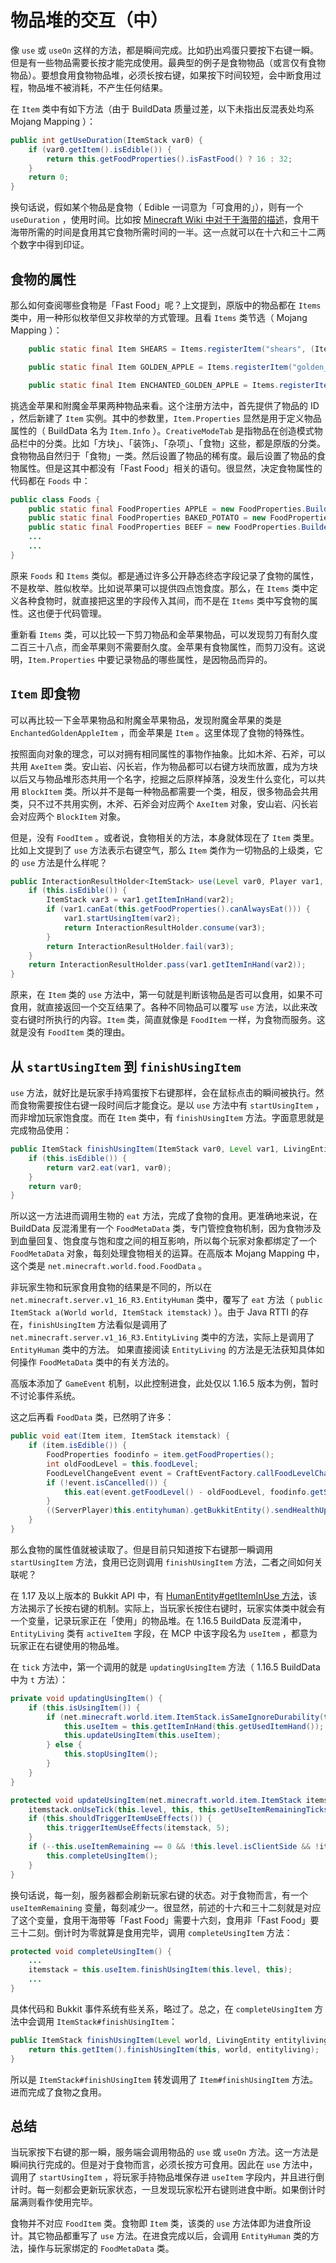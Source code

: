 # 物品堆的交互（中）

像 `use` 或 `useOn` 这样的方法，都是瞬间完成。比如扔出鸡蛋只要按下右键一瞬。但是有一些物品需要长按才能完成使用。最典型的例子是食物物品（或言仅有食物物品）。要想食用食物物品堆，必须长按右键，如果按下时间较短，会中断食用过程，物品堆不被消耗，不产生任何结果。

在 `Item` 类中有如下方法（由于 BuildData 质量过差，以下未指出反混表处均系 Mojang Mapping ）：

```java
public int getUseDuration(ItemStack var0) {
    if (var0.getItem().isEdible()) {
        return this.getFoodProperties().isFastFood() ? 16 : 32;
    }
    return 0;
}
```

换句话说，假如某个物品是食物（ Edible 一词意为「可食用的」），则有一个 `useDuration` ，使用时间。比如按 [Minecraft Wiki 中对于干海带的描述](https://minecraft.fandom.com/wiki/Dried_Kelp)，食用干海带所需的时间是食用其它食物所需时间的一半。这一点就可以在十六和三十二两个数字中得到印证。

## 食物的属性

那么如何查阅哪些食物是「Fast Food」呢？上文提到，原版中的物品都在 `Items` 类中，用一种形似枚举但又非枚举的方式管理。且看 `Items` 类节选（ Mojang Mapping ）：

```java
    public static final Item SHEARS = Items.registerItem("shears", (Item)new ShearsItem(new Item.Properties().durability(238).tab(CreativeModeTab.TAB_TOOLS)));

    public static final Item GOLDEN_APPLE = Items.registerItem("golden_apple", new Item(new Item.Properties().tab(CreativeModeTab.TAB_FOOD).rarity(Rarity.RARE).food(Foods.GOLDEN_APPLE)));

    public static final Item ENCHANTED_GOLDEN_APPLE = Items.registerItem("enchanted_golden_apple", (Item)new EnchantedGoldenAppleItem(new Item.Properties().tab(CreativeModeTab.TAB_FOOD).rarity(Rarity.EPIC).food(Foods.ENCHANTED_GOLDEN_APPLE)));
```

挑选金苹果和附魔金苹果两种物品来看。这个注册方法中，首先提供了物品的 ID ，然后新建了 `Item` 实例。其中的参数里，`Item.Properties` 显然是用于定义物品属性的（ BuildData 名为 `Item.Info` ）。`CreativeModeTab` 是指物品在创造模式物品栏中的分类。比如「方块」、「装饰」、「杂项」、「食物」这些，都是原版的分类。食物物品自然归于「食物」一类。然后设置了物品的稀有度。最后设置了物品的食物属性。但是这其中都没有「Fast Food」相关的语句。很显然，决定食物属性的代码都在 `Foods` 中：

```java
public class Foods {
    public static final FoodProperties APPLE = new FoodProperties.Builder().nutrition(4).saturationMod(0.3f).build();
    public static final FoodProperties BAKED_POTATO = new FoodProperties.Builder().nutrition(5).saturationMod(0.6f).build();
    public static final FoodProperties BEEF = new FoodProperties.Builder().nutrition(3).saturationMod(0.3f).meat().build();
    ...
    ...
}
```

原来 `Foods` 和 `Items` 类似。都是通过许多公开静态终态字段记录了食物的属性，不是枚举、胜似枚举。比如说苹果可以提供四点饱食度。那么，在 `Items` 类中定义各种食物时，就直接把这里的字段传入其间，而不是在 `Items` 类中写食物的属性。这也便于代码管理。

重新看 `Items` 类，可以比较一下剪刀物品和金苹果物品，可以发现剪刀有耐久度二百三十八点，而金苹果则不需要耐久度。金苹果有食物属性，而剪刀没有。这说明，`Item.Properties` 中要记录物品的哪些属性，是因物品而异的。

## `Item` 即食物

可以再比较一下金苹果物品和附魔金苹果物品，发现附魔金苹果的类是 `EnchantedGoldenAppleItem` ，而金苹果是 `Item` 。这里体现了食物的特殊性。

按照面向对象的理念，可以对拥有相同属性的事物作抽象。比如木斧、石斧，可以共用 `AxeItem` 类。安山岩、闪长岩，作为物品都可以右键方块而放置，成为方块以后又与物品堆形态共用一个名字，挖掘之后原样掉落，没发生什么变化，可以共用 `BlockItem` 类。所以并不是每一种物品都需要一个类，相反，很多物品会共用类，只不过不共用实例，木斧、石斧会对应两个 `AxeItem` 对象，安山岩、闪长岩会对应两个 `BlockItem` 对象。

但是，没有 `FoodItem` 。或者说，食物相关的方法，本身就体现在了 `Item` 类里。比如上文提到了 `use` 方法表示右键空气，那么 `Item` 类作为一切物品的上级类，它的 `use` 方法是什么样呢？

```java
public InteractionResultHolder<ItemStack> use(Level var0, Player var1, InteractionHand var2) {
    if (this.isEdible()) {
        ItemStack var3 = var1.getItemInHand(var2);
        if (var1.canEat(this.getFoodProperties().canAlwaysEat())) {
            var1.startUsingItem(var2);
            return InteractionResultHolder.consume(var3);
        }
        return InteractionResultHolder.fail(var3);
    }
    return InteractionResultHolder.pass(var1.getItemInHand(var2));
}
```

原来，在 `Item` 类的 `use` 方法中，第一句就是判断该物品是否可以食用，如果不可食用，就直接返回一个交互结果了。各种不同物品可以覆写 `use` 方法，以此来改变右键时所执行的内容。`Item` 类，简直就像是 `FoodItem` 一样，为食物而服务。这就是没有 `FoodItem` 类的理由。

## 从 `startUsingItem` 到 `finishUsingItem`

`use` 方法，就好比是玩家手持鸡蛋按下右键那样，会在鼠标点击的瞬间被执行。然而食物需要按住右键一段时间后才能食讫。是以 `use` 方法中有 `startUsingItem` ，而非增加玩家饱食度。而在 `Item` 类中，有 `finishUsingItem` 方法。字面意思就是完成物品使用：

```java
public ItemStack finishUsingItem(ItemStack var0, Level var1, LivingEntity var2) {
    if (this.isEdible()) {
        return var2.eat(var1, var0);
    }
    return var0;
}
```

所以这一方法进而调用生物的 `eat` 方法，完成了食物的食用。更准确地来说，在 BuildData 反混淆里有一个 `FoodMetaData` 类，专门管控食物机制，因为食物涉及到血量回复、饱食度与饱和度之间的相互影响，所以每个玩家对象都绑定了一个 `FoodMetaData` 对象，每刻处理食物相关的运算。在高版本 Mojang Mapping 中，这个类是 `net.minecraft.world.food.FoodData` 。

非玩家生物和玩家食用食物的结果是不同的，所以在 `net.minecraft.server.v1_16_R3.EntityHuman` 类中，覆写了 `eat` 方法（ `public ItemStack a(World world, ItemStack itemstack)` ）。由于 Java RTTI 的存在，`finishUsingItem` 方法看似是调用了 `net.minecraft.server.v1_16_R3.EntityLiving` 类中的方法，实际上是调用了 `EntityHuman` 类中的方法。 如果直接阅读 `EntityLiving` 的方法是无法获知具体如何操作 `FoodMetaData` 类中的有关方法的。

高版本添加了 `GameEvent` 机制，以此控制进食，此处仅以 1.16.5 版本为例，暂时不讨论事件系统。

这之后再看 `FoodData` 类，已然明了许多：

```java
public void eat(Item item, ItemStack itemstack) {
    if (item.isEdible()) {
        FoodProperties foodinfo = item.getFoodProperties();
        int oldFoodLevel = this.foodLevel;
        FoodLevelChangeEvent event = CraftEventFactory.callFoodLevelChangeEvent(this.entityhuman, foodinfo.getNutrition() + oldFoodLevel, itemstack);
        if (!event.isCancelled()) {
            this.eat(event.getFoodLevel() - oldFoodLevel, foodinfo.getSaturationModifier());
        }
        ((ServerPlayer)this.entityhuman).getBukkitEntity().sendHealthUpdate();
    }
}
```

那么食物的属性值就被读取了。但是目前只知道按下右键那一瞬调用 `startUsingItem` 方法，食用已讫则调用 `finishUsingItem` 方法，二者之间如何关联呢？

在 1.17 及以上版本的 Bukkit API 中，有 [HumanEntity#getItemInUse 方法](https://hub.spigotmc.org/javadocs/bukkit/org/bukkit/entity/HumanEntity.html#getItemInUse())，该方法揭示了长按右键的机制。实际上，当玩家长按住右键时，玩家实体类中就会有一个变量，记录玩家正在「使用」的物品堆。在 1.16.5 BuildData 反混淆中，`EntityLiving` 类有 `activeItem` 字段，在 MCP 中该字段名为 `useItem` ，都意为玩家正在右键使用的物品堆。

在 `tick` 方法中，第一个调用的就是 `updatingUsingItem` 方法（ 1.16.5 BuildData 中为 `t` 方法）：

```java
private void updatingUsingItem() {
    if (this.isUsingItem()) {
        if (net.minecraft.world.item.ItemStack.isSameIgnoreDurability(this.getItemInHand(this.getUsedItemHand()), this.useItem)) {
            this.useItem = this.getItemInHand(this.getUsedItemHand());
            this.updateUsingItem(this.useItem);
        } else {
            this.stopUsingItem();
        }
    }
}

protected void updateUsingItem(net.minecraft.world.item.ItemStack itemstack) {
    itemstack.onUseTick(this.level, this, this.getUseItemRemainingTicks());
    if (this.shouldTriggerItemUseEffects()) {
        this.triggerItemUseEffects(itemstack, 5);
    }
    if (--this.useItemRemaining == 0 && !this.level.isClientSide && !itemstack.useOnRelease()) {
        this.completeUsingItem();
    }
}
```

换句话说，每一刻，服务器都会刷新玩家右键的状态。对于食物而言，有一个 `useItemRemaining` 变量，每刻减少一。很显然，前述的十六和三十二刻就是对应了这个变量，食用干海带等「Fast Food」需要十六刻，食用非「Fast Food」要三十二刻。倒计时为零就算是食用完毕，调用 `completeUsingItem` 方法：

```java
protected void completeUsingItem() {
    ...
    itemstack = this.useItem.finishUsingItem(this.level, this);
    ...
}
```

具体代码和 Bukkit 事件系统有些关系，略过了。总之，在 `completeUsingItem` 方法中会调用 `ItemStack#finishUsingItem`：

```java
public ItemStack finishUsingItem(Level world, LivingEntity entityliving) {
    return this.getItem().finishUsingItem(this, world, entityliving);
}
```

所以是 `ItemStack#finishUsingItem` 转发调用了 `Item#finishUsingItem` 方法。进而完成了食物之食用。

## 总结

当玩家按下右键的那一瞬，服务端会调用物品的 `use` 或 `useOn` 方法。这一方法是瞬间执行完成的。但是对于食物而言，必须长按方可食用。因此在 `use` 方法中，调用了 `startUsingItem` ，将玩家手持物品堆保存进 `useItem` 字段内，并且进行倒计时。每一刻都会更新玩家状态，一旦发现玩家松开右键则进食中断。如果倒计时届满则看作使用完毕。

食物并不对应 `FoodItem` 类。食物即 `Item` 类，该类的 `use` 方法体即为进食所设计。其它物品都重写了 `use` 方法。在进食完成以后，会调用 `EntityHuman` 类的方法，操作与玩家绑定的 `FoodMetaData` 类。